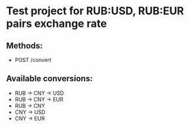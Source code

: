 # Test project for RUB:USD, RUB:EUR pairs exchange rate

## Methods:
- POST /convert

## Available conversions:
- RUB -> CNY -> USD
- RUB -> CNY -> EUR
- RUB -> CNY
- CNY -> USD
- CNY -> EUR